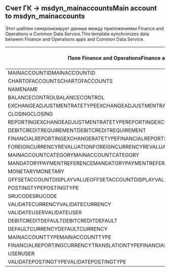 ## <a name="main-account-to-msdyn_mainaccounts"></a><span data-ttu-id="b96a6-101">Счет ГК -> msdyn_mainaccounts</span><span class="sxs-lookup"><span data-stu-id="b96a6-101">Main account to msdyn_mainaccounts</span></span>

<span data-ttu-id="b96a6-102">Этот шаблон синхронизирует данные между приложениями Finance and Operations и Common Data Service.</span><span class="sxs-lookup"><span data-stu-id="b96a6-102">This template synchronizes data between Finance and Operations apps and Common Data Service.</span></span>

<span data-ttu-id="b96a6-103">Поле Finance and Operations</span><span class="sxs-lookup"><span data-stu-id="b96a6-103">Finance and Operations field</span></span> | <span data-ttu-id="b96a6-104">Тип сопоставления</span><span class="sxs-lookup"><span data-stu-id="b96a6-104">Map type</span></span> | <span data-ttu-id="b96a6-105">Другое поле Dynamics 365</span><span class="sxs-lookup"><span data-stu-id="b96a6-105">Other Dynamics 365 field</span></span> | <span data-ttu-id="b96a6-106">Значение по умолчанию</span><span class="sxs-lookup"><span data-stu-id="b96a6-106">Default value</span></span>
---|---|---|---
<span data-ttu-id="b96a6-107">MAINACCOUNTID</span><span class="sxs-lookup"><span data-stu-id="b96a6-107">MAINACCOUNTID</span></span> | = | <span data-ttu-id="b96a6-108">msdyn_accountnumber</span><span class="sxs-lookup"><span data-stu-id="b96a6-108">msdyn_accountnumber</span></span> | 
<span data-ttu-id="b96a6-109">CHARTOFACCOUNTS</span><span class="sxs-lookup"><span data-stu-id="b96a6-109">CHARTOFACCOUNTS</span></span> | = | <span data-ttu-id="b96a6-110">msdyn_chartofaccounts.msdyn_name</span><span class="sxs-lookup"><span data-stu-id="b96a6-110">msdyn_chartofaccounts.msdyn_name</span></span> | 
<span data-ttu-id="b96a6-111">NAME</span><span class="sxs-lookup"><span data-stu-id="b96a6-111">NAME</span></span> | = | <span data-ttu-id="b96a6-112">msdyn_name</span><span class="sxs-lookup"><span data-stu-id="b96a6-112">msdyn_name</span></span> | 
<span data-ttu-id="b96a6-113">BALANCECONTROL</span><span class="sxs-lookup"><span data-stu-id="b96a6-113">BALANCECONTROL</span></span> | >< | <span data-ttu-id="b96a6-114">msdyn_balancecontrol</span><span class="sxs-lookup"><span data-stu-id="b96a6-114">msdyn_balancecontrol</span></span> | 
<span data-ttu-id="b96a6-115">EXCHANGEADJUSTMENTRATETYPE</span><span class="sxs-lookup"><span data-stu-id="b96a6-115">EXCHANGEADJUSTMENTRATETYPE</span></span> | = | <span data-ttu-id="b96a6-116">msdyn_exchangeadjustmentratetype.msdyn_name</span><span class="sxs-lookup"><span data-stu-id="b96a6-116">msdyn_exchangeadjustmentratetype.msdyn_name</span></span> | 
<span data-ttu-id="b96a6-117">CLOSING</span><span class="sxs-lookup"><span data-stu-id="b96a6-117">CLOSING</span></span> | >< | <span data-ttu-id="b96a6-118">msdyn_closing</span><span class="sxs-lookup"><span data-stu-id="b96a6-118">msdyn_closing</span></span> | 
<span data-ttu-id="b96a6-119">REPORTINGEXCHANGEADJUSTMENTRATETYPE</span><span class="sxs-lookup"><span data-stu-id="b96a6-119">REPORTINGEXCHANGEADJUSTMENTRATETYPE</span></span> | = | <span data-ttu-id="b96a6-120">msdyn_reportingexchangeadjustmentratetype.msdyn_name</span><span class="sxs-lookup"><span data-stu-id="b96a6-120">msdyn_reportingexchangeadjustmentratetype.msdyn_name</span></span> | 
<span data-ttu-id="b96a6-121">DEBITCREDITREQUIREMENT</span><span class="sxs-lookup"><span data-stu-id="b96a6-121">DEBITCREDITREQUIREMENT</span></span> | >< | <span data-ttu-id="b96a6-122">msdyn_debitcreditrequirement</span><span class="sxs-lookup"><span data-stu-id="b96a6-122">msdyn_debitcreditrequirement</span></span> | 
<span data-ttu-id="b96a6-123">FINANCIALREPORTINGEXCHANGERATETYPE</span><span class="sxs-lookup"><span data-stu-id="b96a6-123">FINANCIALREPORTINGEXCHANGERATETYPE</span></span> | = | <span data-ttu-id="b96a6-124">msdyn_financialreportingexchangeratetype.msdyn_name</span><span class="sxs-lookup"><span data-stu-id="b96a6-124">msdyn_financialreportingexchangeratetype.msdyn_name</span></span> | 
<span data-ttu-id="b96a6-125">FOREIGNCURRENCYREVALUATION</span><span class="sxs-lookup"><span data-stu-id="b96a6-125">FOREIGNCURRENCYREVALUATION</span></span> | >< | <span data-ttu-id="b96a6-126">msdyn_foreigncurrencyrevaluation</span><span class="sxs-lookup"><span data-stu-id="b96a6-126">msdyn_foreigncurrencyrevaluation</span></span> | 
<span data-ttu-id="b96a6-127">MAINACCOUNTCATEGORY</span><span class="sxs-lookup"><span data-stu-id="b96a6-127">MAINACCOUNTCATEGORY</span></span> | = | <span data-ttu-id="b96a6-128">msdyn_mainaccountcategoryname</span><span class="sxs-lookup"><span data-stu-id="b96a6-128">msdyn_mainaccountcategoryname</span></span> | 
<span data-ttu-id="b96a6-129">MANDATORYPAYMENTREFERENCE</span><span class="sxs-lookup"><span data-stu-id="b96a6-129">MANDATORYPAYMENTREFERENCE</span></span> | >< | <span data-ttu-id="b96a6-130">msdyn_mandatorypaymentreference</span><span class="sxs-lookup"><span data-stu-id="b96a6-130">msdyn_mandatorypaymentreference</span></span> | 
<span data-ttu-id="b96a6-131">MONETARY</span><span class="sxs-lookup"><span data-stu-id="b96a6-131">MONETARY</span></span> | >< | <span data-ttu-id="b96a6-132">msdyn_monetary</span><span class="sxs-lookup"><span data-stu-id="b96a6-132">msdyn_monetary</span></span> | 
<span data-ttu-id="b96a6-133">OFFSETACCOUNTDISPLAYVALUE</span><span class="sxs-lookup"><span data-stu-id="b96a6-133">OFFSETACCOUNTDISPLAYVALUE</span></span> | = | <span data-ttu-id="b96a6-134">msdyn_offsetaccount</span><span class="sxs-lookup"><span data-stu-id="b96a6-134">msdyn_offsetaccount</span></span> | 
<span data-ttu-id="b96a6-135">POSTINGTYPE</span><span class="sxs-lookup"><span data-stu-id="b96a6-135">POSTINGTYPE</span></span> | >< | <span data-ttu-id="b96a6-136">msdyn_postingtype</span><span class="sxs-lookup"><span data-stu-id="b96a6-136">msdyn_postingtype</span></span> | 
<span data-ttu-id="b96a6-137">SRUCODE</span><span class="sxs-lookup"><span data-stu-id="b96a6-137">SRUCODE</span></span> | = | <span data-ttu-id="b96a6-138">msdyn_srucode</span><span class="sxs-lookup"><span data-stu-id="b96a6-138">msdyn_srucode</span></span> | 
<span data-ttu-id="b96a6-139">VALIDATECURRENCY</span><span class="sxs-lookup"><span data-stu-id="b96a6-139">VALIDATECURRENCY</span></span> | >< | <span data-ttu-id="b96a6-140">msdyn_validatecurrencycode</span><span class="sxs-lookup"><span data-stu-id="b96a6-140">msdyn_validatecurrencycode</span></span> | 
<span data-ttu-id="b96a6-141">VALIDATEUSER</span><span class="sxs-lookup"><span data-stu-id="b96a6-141">VALIDATEUSER</span></span> | >< | <span data-ttu-id="b96a6-142">msdyn_validateuser</span><span class="sxs-lookup"><span data-stu-id="b96a6-142">msdyn_validateuser</span></span> | 
<span data-ttu-id="b96a6-143">DEBITCREDITDEFAULT</span><span class="sxs-lookup"><span data-stu-id="b96a6-143">DEBITCREDITDEFAULT</span></span> | >< | <span data-ttu-id="b96a6-144">msdyn_debitcreditdefault</span><span class="sxs-lookup"><span data-stu-id="b96a6-144">msdyn_debitcreditdefault</span></span> | 
<span data-ttu-id="b96a6-145">DEFAULTCURRENCY</span><span class="sxs-lookup"><span data-stu-id="b96a6-145">DEFAULTCURRENCY</span></span> | = | <span data-ttu-id="b96a6-146">msdyn_defaultcurrency.isocurrencycode</span><span class="sxs-lookup"><span data-stu-id="b96a6-146">msdyn_defaultcurrency.isocurrencycode</span></span> | 
<span data-ttu-id="b96a6-147">MAINACCOUNTTYPE</span><span class="sxs-lookup"><span data-stu-id="b96a6-147">MAINACCOUNTTYPE</span></span> | >< | <span data-ttu-id="b96a6-148">msdyn_mainaccounttype</span><span class="sxs-lookup"><span data-stu-id="b96a6-148">msdyn_mainaccounttype</span></span> | 
<span data-ttu-id="b96a6-149">FINANCIALREPORTINGCURRENCYTRANSLATIONTYPE</span><span class="sxs-lookup"><span data-stu-id="b96a6-149">FINANCIALREPORTINGCURRENCYTRANSLATIONTYPE</span></span> | >< | <span data-ttu-id="b96a6-150">msdyn_financialreportingcurrencytrantype</span><span class="sxs-lookup"><span data-stu-id="b96a6-150">msdyn_financialreportingcurrencytrantype</span></span> | 
<span data-ttu-id="b96a6-151">USER</span><span class="sxs-lookup"><span data-stu-id="b96a6-151">USER</span></span> | = | <span data-ttu-id="b96a6-152">msdyn_user</span><span class="sxs-lookup"><span data-stu-id="b96a6-152">msdyn_user</span></span> | 
<span data-ttu-id="b96a6-153">VALIDATEPOSTINGTYPE</span><span class="sxs-lookup"><span data-stu-id="b96a6-153">VALIDATEPOSTINGTYPE</span></span> | >< | <span data-ttu-id="b96a6-154">msdyn_validateposting</span><span class="sxs-lookup"><span data-stu-id="b96a6-154">msdyn_validateposting</span></span> | 
